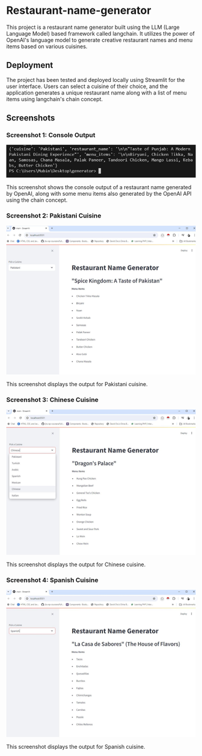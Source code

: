 # Restaurant-name-generator

This project is a restaurant name generator built using the LLM (Large Language Model) based framework called langchain. It utilizes the power of OpenAI's language model to generate creative restaurant names and menu items based on various cuisines.

## Deployment

The project has been tested and deployed locally using Streamlit for the user interface. Users can select a cuisine of their choice, and the application generates a unique restaurant name along with a list of menu items using langchain's chain concept.

## Screenshots

### Screenshot 1: Console Output
![Console Output](assets/1.jpg)

This screenshot shows the console output of a restaurant name generated by OpenAI, along with some menu items also generated by the OpenAI API using the chain concept.

### Screenshot 2: Pakistani Cuisine
![Pakistani Cuisine](assets/2.jpg)

This screenshot displays the output for Pakistani cuisine.

### Screenshot 3: Chinese Cuisine
![Chinese Cuisine](assets/3.jpg)

This screenshot displays the output for Chinese cuisine.

### Screenshot 4: Spanish Cuisine
![Spanish Cuisine](assets/4.jpg)

This screenshot displays the output for Spanish cuisine.
